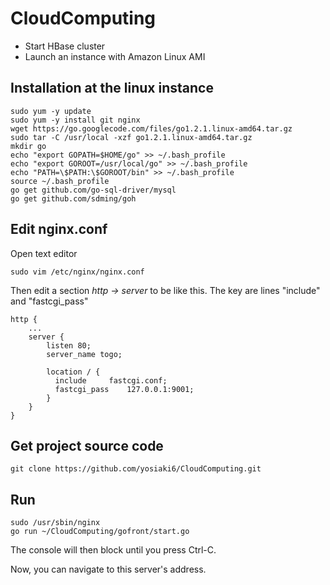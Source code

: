 CloudComputing
==============
* Start HBase cluster
* Launch an instance with Amazon Linux AMI

## Installation at the linux instance

    sudo yum -y update
    sudo yum -y install git nginx
    wget https://go.googlecode.com/files/go1.2.1.linux-amd64.tar.gz
    sudo tar -C /usr/local -xzf go1.2.1.linux-amd64.tar.gz
    mkdir go
    echo "export GOPATH=$HOME/go" >> ~/.bash_profile
    echo "export GOROOT=/usr/local/go" >> ~/.bash_profile
    echo "PATH=\$PATH:\$GOROOT/bin" >> ~/.bash_profile
    source ~/.bash_profile
    go get github.com/go-sql-driver/mysql
    go get github.com/sdming/goh

## Edit nginx.conf

Open text editor

    sudo vim /etc/nginx/nginx.conf
    
Then edit a section *http -> server* to be like this.
The key are lines "include" and "fastcgi_pass"

    http {
        ...
        server {
            listen 80;
            server_name togo;
    
            location / {
              include     fastcgi.conf;
              fastcgi_pass    127.0.0.1:9001;
            }
        }
    }
  
## Get project source code
    
    git clone https://github.com/yosiaki6/CloudComputing.git
    
## Run

    sudo /usr/sbin/nginx
    go run ~/CloudComputing/gofront/start.go
    
The console will then block until you press Ctrl-C.

Now, you can navigate to this server's address.
    
